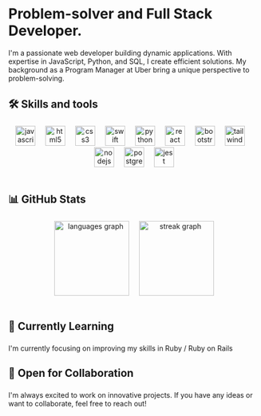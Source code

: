 # **Problem-solver and Full Stack Developer.** 

I'm a passionate web developer building dynamic applications. With expertise in JavaScript, Python, and SQL, I create efficient solutions. My background as a Program Manager at Uber bring a unique perspective to problem-solving. 


<h2 align="left">🛠️ Skills and tools</h2>

### 

<div align="center">
  <img src="https://skillicons.dev/icons?i=js" height="40" alt="javascript logo"  />
  <img width="12" />
  <img src="https://skillicons.dev/icons?i=html" height="40" alt="html5 logo"  />
  <img width="12" />
  <img src="https://skillicons.dev/icons?i=css" height="40" alt="css3 logo"  />
  <img width="12" />
  <img src="https://skillicons.dev/icons?i=swift" height="40" alt="swift logo"  />
  <img width="12" />
  <img src="https://skillicons.dev/icons?i=py" height="40" alt="python logo"  />
  <img width="12" />
  <img src="https://skillicons.dev/icons?i=react" height="40" alt="react logo"  />
  <img width="12" />
  <img src="https://skillicons.dev/icons?i=bootstrap" height="40" alt="bootstrap logo"  />
  <img width="12" />
  <img src="https://skillicons.dev/icons?i=tailwind" height="40" alt="tailwindcss logo"  />
  <img width="12" />
  <img src="https://skillicons.dev/icons?i=nodejs" height="40" alt="nodejs logo"  />
  <img width="12" />
  <img src="https://skillicons.dev/icons?i=postgres" height="40" alt="postgresql logo"  />
  <img width="12" />
  <img src="https://skillicons.dev/icons?i=jest" height="40" alt="jest logo"  />
</div>

<br>


<h2 align="left">📊 GitHub Stats</h2>

### 

<div align="center">
  <img src="https://github-readme-stats.vercel.app/api/top-langs?username=maxdenuevo&locale=en&hide_title=false&layout=compact&card_width=320&langs_count=5&theme=dracula&hide_border=false&order=2" height="150" alt="languages graph"  />
   <img width="12" />
  <img src="https://streak-stats.demolab.com?user=maxdenuevo&locale=en&mode=daily&theme=dracula&hide_border=false&border_radius=5&order=3" height="150" alt="streak graph"  />
</div>
<br>


<h2 align="left">🌱 Currently Learning</h2>

### 
I'm currently focusing on improving my skills in Ruby / Ruby on Rails


<h2 align="left">💼 Open for Collaboration</h2>

### 

I'm always excited to work on innovative projects. If you have any ideas or want to collaborate, feel free to reach out!
